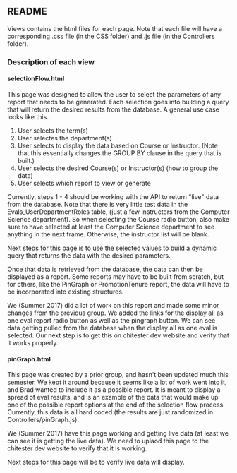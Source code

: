 ## README
Views contains the html files for each page. Note that each file will have a corresponding .css file (in the CSS folder) and .js file (in the Controllers folder).

### Description of each view

#### selectionFlow.html
This page was designed to allow the user to select the parameters of any report that needs to be generated. Each selection goes into building a query that will return the desired results from the database. A general use case looks like this...
1. User selects the term(s)
2. User selectes the department(s)
3. User selects to display the data based on Course or Instructor. (Note that this essentially changes the GROUP BY clause in the query that is built.)
4. User selects the desired Course(s) or Instructor(s) (how to group the data)
5. User selects which report to view or generate

Currently, steps 1 - 4 should be working with the API to return "live" data from the database. Note that there is very little test data in the Evals_UserDepartmentRoles table, (just a few instructors from the Computer Science department). So when selecting the Course radio button, also make sure to have selected at least the Computer Science department to see anything in the next frame. Otherwise, the instructor list will be blank.

Next steps for this page is to use the selected values to build a dynamic query that returns the data with the desired parameters.

Once that data is retrieved from the database, the data can then be displayed as a report. Some reports may have to be built from scratch, but for others, like the PinGraph or PromotionTenure report, the data will have to be incorporated into existing structures.

We (Summer 2017) did a lot of work on this report and made some minor changes from the previous group. We added the links for the display all as one eval report radio button as well as the pingraph button. We can see data getting pulled from the database when the display all as one eval is selected. Our next step is to get this on chitester dev website and verify that it works properly.

#### pinGraph.html
This page was created by a prior group, and hasn't been updated much this semester. We kept it around because it seems like a lot of work went into it, and Brad wanted to include it as a possible report. It is meant to display a spread of eval results, and is an example of the data that would make up one of the possible report options at the end of the selection flow process. Currently, this data is all hard coded (the results are just randomized in Controllers/pinGraph.js).

We (Summer 2017) have this page working and getting live data (at least we can see it is getting the live data). We need to uplaod this page to the chitester dev website to verify that it is working.

Next steps for this page will be to verify live data will display.
